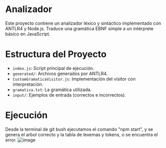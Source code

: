 # Analizador

Este proyecto contiene un analizador léxico y sintáctico implementado con ANTLR4 y Node.js. Traduce una gramática EBNF simple a un intérprete básico en JavaScript.

# Estructura del Proyecto

- `index.js`: Script principal de ejecución.
- `generated/`: Archivos generados por ANTLR4.
- `CustomGramaticaVisitor.js`: Implementación del visitor con interpretación.
- `gramatica.txt`: La gramática utilizada.
- `input/`: Ejemplos de entrada (correctos e incorrectos).

# Ejecución
Desde la terminal de git bush ejecutamos el comando "npm start", y se genera el arbol correcto y la tabla de lexemas y tokens, o se encuentra el error.
![image](https://github.com/user-attachments/assets/e8587c6c-1872-4bc4-a9b4-22686689a095)
